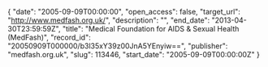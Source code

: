 {
  "date": "2005-09-09T00:00:00", 
  "open_access": false, 
  "target_url": "http://www.medfash.org.uk/", 
  "description": "", 
  "end_date": "2013-04-30T23:59:59Z", 
  "title": "Medical Foundation for AIDS & Sexual Health (MedFash)", 
  "record_id": "20050909T000000/b3l35xY39z00JnA5YEnyiw==", 
  "publisher": "medfash.org.uk", 
  "slug": 113446, 
  "start_date": "2005-09-09T00:00:00Z"
}

